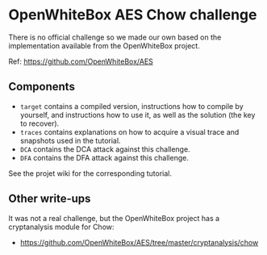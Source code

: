 # OpenWhiteBox AES Chow challenge

There is no official challenge so we made our own based on the implementation available from the OpenWhiteBox project.

Ref: https://github.com/OpenWhiteBox/AES

Components
----------

* `target` contains a compiled version, instructions how to compile by yourself, and instructions how to use it, as well as the solution (the key to recover).
* `traces` contains explanations on how to acquire a visual trace and snapshots used in the tutorial.
* `DCA` contains the DCA attack against this challenge.
* `DFA` contains the DFA attack against this challenge.

See the projet wiki for the corresponding tutorial.

Other write-ups
---------------

It was not a real challenge, but the OpenWhiteBox project has a cryptanalysis module for Chow:

* https://github.com/OpenWhiteBox/AES/tree/master/cryptanalysis/chow
